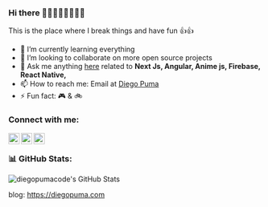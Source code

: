 ### Hi there 👋👋👋👋👋👋👋👋


This is the place where I break things and have fun 👍👍

- 🌱 I’m currently learning everything
- 👯 I’m looking to collaborate on more open source projects
- 💬 Ask me anything [here](https://github.com/diegopumacode/diegopumacode/issues) related to <b>Next Js, Angular, Anime js, Firebase, React Native, </b>
- 📫 How to reach me: Email at [Diego Puma](mailto:diegopumacode@gmail.com)
- ⚡ Fun fact: 🎮 & 🚲

### Connect with me:

[<img align="left" alt="diegopuma | LinkedIn" width="22px" src="https://cdn.jsdelivr.net/npm/simple-icons@v3/icons/linkedin.svg" />][linkedin]
[<img align="left" alt="diegopuma | Twitter" width="22px" src="https://cdn.jsdelivr.net/npm/simple-icons@v3/icons/twitter.svg" />][twitter]
[<img align="left" alt="diegopuma | GitHub" width="22px" src="https://cdn.jsdelivr.net/npm/simple-icons@v3/icons/github.svg" />][github]
<br />

### 📊 GitHub Stats:
![diegopumacode's GitHub Stats](https://github-readme-stats.vercel.app/api?username=diegopumacode&show_icons=true&theme=dracula&count_private=true&include_all_commits=true&hide=contribs,issues,stars)


[linkedin]: https://www.linkedin.com/in/diegopumapaco/
[twitter]: https://twitter.com/DiegoP38940444
[github]: https://github.com/diegopumacode
blog: https://diegopuma.com
